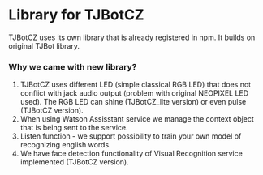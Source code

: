 # Library for TJBotCZ
TJBotCZ uses its own library that is already registered in npm. It builds on original TJBot library.

### Why we came with new library?
1. TJBotCZ uses different LED (simple classical RGB LED) that does not conflict with jack audio output (problem with original NEOPIXEL LED used). The RGB LED can shine (TJBotCZ_lite version) or even pulse (TJBotCZ version).
2. When using Watson Assisstant service we manage the context object that is being sent to the service.
3. Listen function - we support possibility to train your own model of recognizing english words.
4. We have face detection functionality of Visual Recognition service implemented (TJBotCZ version).
